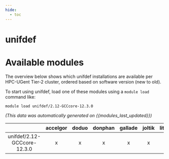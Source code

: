 ```yaml
---
hide:
  - toc
---
```


unifdef
=======

# Available modules


The overview below shows which unifdef installations are available per HPC-UGent Tier-2 cluster, ordered based on software version (new to old).

To start using unifdef, load one of these modules using a `module load` command like:

```shell
module load unifdef/2.12-GCCcore-12.3.0
```

*(This data was automatically generated on {{modules_last_updated}})*

| |accelgor|doduo|donphan|gallade|joltik|litleo|shinx|
| :---: | :---: | :---: | :---: | :---: | :---: | :---: | :---: |
|unifdef/2.12-GCCcore-12.3.0|x|x|x|x|x|x|x|
